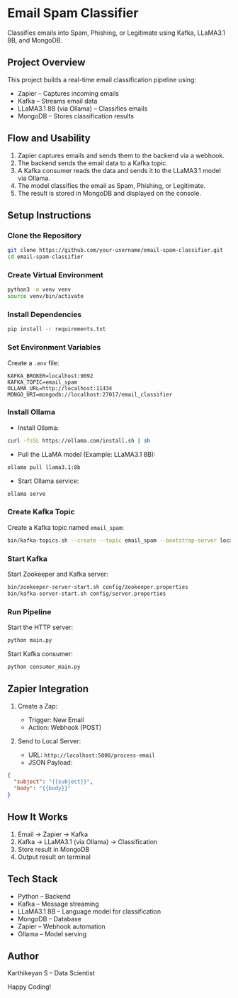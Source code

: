 # Email Spam Classifier  
Classifies emails into Spam, Phishing, or Legitimate using Kafka, LLaMA3.1 8B, and MongoDB.  

## Project Overview  
This project builds a real-time email classification pipeline using:  
- Zapier – Captures incoming emails  
- Kafka – Streams email data  
- LLaMA3.1 8B (via Ollama) – Classifies emails  
- MongoDB – Stores classification results  

## Flow and Usability  
1. Zapier captures emails and sends them to the backend via a webhook.  
2. The backend sends the email data to a Kafka topic.  
3. A Kafka consumer reads the data and sends it to the LLaMA3.1 model via Ollama.  
4. The model classifies the email as Spam, Phishing, or Legitimate.  
5. The result is stored in MongoDB and displayed on the console.  

## Setup Instructions  
### Clone the Repository  
```bash
git clone https://github.com/your-username/email-spam-classifier.git  
cd email-spam-classifier
```

### Create Virtual Environment  
```bash
python3 -m venv venv  
source venv/bin/activate
```

### Install Dependencies  
```bash
pip install -r requirements.txt
```

### Set Environment Variables  
Create a `.env` file:  
```plaintext
KAFKA_BROKER=localhost:9092  
KAFKA_TOPIC=email_spam  
OLLAMA_URL=http://localhost:11434  
MONGO_URI=mongodb://localhost:27017/email_classifier  
```

### Install Ollama  
- Install Ollama:  
```bash
curl -fsSL https://ollama.com/install.sh | sh
```

- Pull the LLaMA model (Example: LLaMA3.1 8B):  
```bash
ollama pull llama3.1:8b
```

- Start Ollama service:  
```bash
ollama serve
```

### Create Kafka Topic  
Create a Kafka topic named `email_spam`:  
```bash
bin/kafka-topics.sh --create --topic email_spam --bootstrap-server localhost:9092 --partitions 1 --replication-factor 1
```

### Start Kafka  
Start Zookeeper and Kafka server:  
```bash
bin/zookeeper-server-start.sh config/zookeeper.properties  
bin/kafka-server-start.sh config/server.properties
```

### Run Pipeline  
Start the HTTP server:  
```bash
python main.py
```

Start Kafka consumer:  
```bash
python consumer_main.py
```

## Zapier Integration  
1. Create a Zap:  
   - Trigger: New Email  
   - Action: Webhook (POST)  

2. Send to Local Server:  
   - URL: `http://localhost:5000/process-email`  
   - JSON Payload:  
```json
{
  "subject": "{{subject}}", 
  "body": "{{body}}"
}
```

## How It Works  
1. Email → Zapier → Kafka  
2. Kafka → LLaMA3.1 (via Ollama) → Classification  
3. Store result in MongoDB  
4. Output result on terminal  

## Tech Stack  
- Python – Backend  
- Kafka – Message streaming  
- LLaMA3.1 8B – Language model for classification  
- MongoDB – Database  
- Zapier – Webhook automation  
- Ollama – Model serving  

## Author  
Karthikeyan S – Data Scientist  

Happy Coding!  
